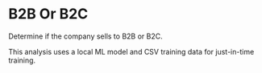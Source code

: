 # B2B Or B2C

Determine if the company sells to B2B or B2C.

This analysis uses a local ML model and CSV training data for just-in-time training.